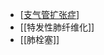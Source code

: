 - [[支气管扩张症]]
- [[特发性肺纤维化]]
- [[肺栓塞]]

[//begin]: # "Autogenerated link references for markdown compatibility"
[支气管扩张症]: 支气管扩张症 "支气管扩张症"
[//end]: # "Autogenerated link references"